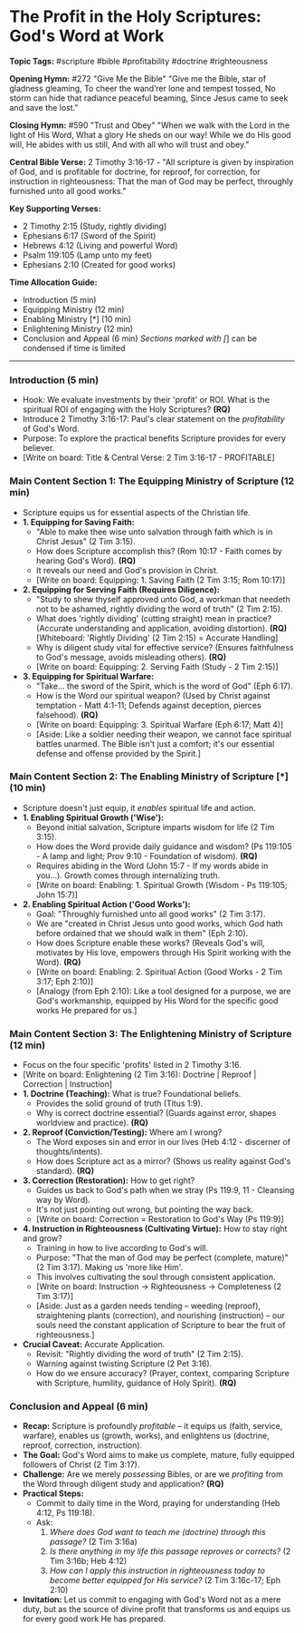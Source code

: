 # The Profit in the Holy Scriptures: God's Word at Work

**Topic Tags:** #scripture #bible #profitability #doctrine #righteousness

**Opening Hymn:** #272 "Give Me the Bible" "Give me the Bible, star of gladness
gleaming, To cheer the wand’rer lone and tempest tossed, No storm can hide that
radiance peaceful beaming, Since Jesus came to seek and save the lost."

**Closing Hymn:** #590 "Trust and Obey" "When we walk with the Lord in the light
of His Word, What a glory He sheds on our way! While we do His good will, He
abides with us still, And with all who will trust and obey."

**Central Bible Verse:** 2 Timothy 3:16-17 - "All scripture is given by
inspiration of God, and is profitable for doctrine, for reproof, for correction,
for instruction in righteousness: That the man of God may be perfect, throughly
furnished unto all good works."

**Key Supporting Verses:**

- 2 Timothy 2:15 (Study, rightly dividing)
- Ephesians 6:17 (Sword of the Spirit)
- Hebrews 4:12 (Living and powerful Word)
- Psalm 119:105 (Lamp unto my feet)
- Ephesians 2:10 (Created for good works)

**Time Allocation Guide:**

- Introduction (5 min)
- Equipping Ministry (12 min)
- Enabling Ministry [*] (10 min)
- Enlightening Ministry (12 min)
- Conclusion and Appeal (6 min) _Sections marked with [_] can be condensed if
  time is limited

---

### Introduction (5 min)

- Hook: We evaluate investments by their 'profit' or ROI. What is the spiritual
  ROI of engaging with the Holy Scriptures? **(RQ)**
- Introduce 2 Timothy 3:16-17: Paul's clear statement on the _profitability_ of
  God's Word.
- Purpose: To explore the practical benefits Scripture provides for every
  believer.
- [Write on board: Title & Central Verse: 2 Tim 3:16-17 - PROFITABLE]

### Main Content Section 1: The Equipping Ministry of Scripture (12 min)

- Scripture equips us for essential aspects of the Christian life.
- **1. Equipping for Saving Faith:**
  - "Able to make thee wise unto salvation through faith which is in Christ
    Jesus" (2 Tim 3:15).
  - How does Scripture accomplish this? (Rom 10:17 - Faith comes by hearing
    God's Word). **(RQ)**
  - It reveals our need and God's provision in Christ.
  - [Write on board: Equipping: 1. Saving Faith (2 Tim 3:15; Rom 10:17)]
- **2. Equipping for Serving Faith (Requires Diligence):**
  - "Study to shew thyself approved unto God, a workman that needeth not to be
    ashamed, rightly dividing the word of truth" (2 Tim 2:15).
  - What does 'rightly dividing' (cutting straight) mean in practice? (Accurate
    understanding and application, avoiding distortion). **(RQ)** [Whiteboard:
    'Rightly Dividing' (2 Tim 2:15) = Accurate Handling]
  - Why is diligent study vital for effective service? (Ensures faithfulness to
    God's message, avoids misleading others). **(RQ)**
  - [Write on board: Equipping: 2. Serving Faith (Study - 2 Tim 2:15)]
- **3. Equipping for Spiritual Warfare:**
  - "Take... the sword of the Spirit, which is the word of God" (Eph 6:17).
  - How is the Word our spiritual weapon? (Used by Christ against temptation -
    Matt 4:1-11; Defends against deception, pierces falsehood). **(RQ)**
  - [Write on board: Equipping: 3. Spiritual Warfare (Eph 6:17; Matt 4)]
  - [Aside: Like a soldier needing their weapon, we cannot face spiritual
    battles unarmed. The Bible isn't just a comfort; it's our essential defense
    and offense provided by the Spirit.]

### Main Content Section 2: The Enabling Ministry of Scripture [*] (10 min)

- Scripture doesn't just equip, it _enables_ spiritual life and action.
- **1. Enabling Spiritual Growth ('Wise'):**
  - Beyond initial salvation, Scripture imparts wisdom for life (2 Tim 3:15).
  - How does the Word provide daily guidance and wisdom? (Ps 119:105 - A lamp
    and light; Prov 9:10 - Foundation of wisdom). **(RQ)**
  - Requires abiding in the Word (John 15:7 - If my words abide in you...).
    Growth comes through internalizing truth.
  - [Write on board: Enabling: 1. Spiritual Growth (Wisdom - Ps 119:105; John
    15:7)]
- **2. Enabling Spiritual Action ('Good Works'):**
  - Goal: "Throughly furnished unto all good works" (2 Tim 3:17).
  - We are "created in Christ Jesus unto good works, which God hath before
    ordained that we should walk in them" (Eph 2:10).
  - How does Scripture enable these works? (Reveals God's will, motivates by His
    love, empowers through His Spirit working with the Word). **(RQ)**
  - [Write on board: Enabling: 2. Spiritual Action (Good Works - 2 Tim 3:17; Eph
    2:10)]
  - [Analogy (from Eph 2:10): Like a tool designed for a purpose, we are God's
    workmanship, equipped by His Word for the specific good works He prepared
    for us.]

### Main Content Section 3: The Enlightening Ministry of Scripture (12 min)

- Focus on the four specific 'profits' listed in 2 Timothy 3:16.
- [Write on board: Enlightening (2 Tim 3:16): Doctrine | Reproof | Correction |
  Instruction]
- **1. Doctrine (Teaching):** What is true? Foundational beliefs.
  - Provides the solid ground of truth (Titus 1:9).
  - Why is correct doctrine essential? (Guards against error, shapes worldview
    and practice). **(RQ)**
- **2. Reproof (Conviction/Testing):** Where am I wrong?
  - The Word exposes sin and error in our lives (Heb 4:12 - discerner of
    thoughts/intents).
  - How does Scripture act as a mirror? (Shows us reality against God's
    standard). **(RQ)**
- **3. Correction (Restoration):** How to get right?
  - Guides us back to God's path when we stray (Ps 119:9, 11 - Cleansing way by
    Word).
  - It's not just pointing out wrong, but pointing the way back.
  - [Write on board: Correction = Restoration to God's Way (Ps 119:9)]
- **4. Instruction in Righteousness (Cultivating Virtue):** How to stay right
  and grow?
  - Training in how to live according to God's will.
  - Purpose: "That the man of God may be perfect (complete, mature)" (2 Tim
    3:17). Making us 'more like Him'.
  - This involves cultivating the soul through consistent application.
  - [Write on board: Instruction -> Righteousness -> Completeness (2 Tim 3:17)]
  - [Aside: Just as a garden needs tending – weeding (reproof), straightening
    plants (correction), and nourishing (instruction) – our souls need the
    constant application of Scripture to bear the fruit of righteousness.]
- **Crucial Caveat:** Accurate Application.
  - Revisit: "Rightly dividing the word of truth" (2 Tim 2:15).
  - Warning against twisting Scripture (2 Pet 3:16).
  - How do we ensure accuracy? (Prayer, context, comparing Scripture with
    Scripture, humility, guidance of Holy Spirit). **(RQ)**

### Conclusion and Appeal (6 min)

- **Recap:** Scripture is profoundly _profitable_ – it equips us (faith,
  service, warfare), enables us (growth, works), and enlightens us (doctrine,
  reproof, correction, instruction).
- **The Goal:** God's Word aims to make us complete, mature, fully equipped
  followers of Christ (2 Tim 3:17).
- **Challenge:** Are we merely _possessing_ Bibles, or are we _profiting_ from
  the Word through diligent study and application? **(RQ)**
- **Practical Steps:**
  - Commit to daily time in the Word, praying for understanding (Heb 4:12, Ps
    119:18).
  - Ask:
    1.  _Where does God want to teach me (doctrine) through this passage?_ (2
        Tim 3:16a)
    2.  _Is there anything in my life this passage reproves or corrects?_ (2 Tim
        3:16b; Heb 4:12)
    3.  _How can I apply this instruction in righteousness today to become
        better equipped for His service?_ (2 Tim 3:16c-17; Eph 2:10)
- **Invitation:** Let us commit to engaging with God's Word not as a mere duty,
  but as the source of divine profit that transforms us and equips us for every
  good work He has prepared.
